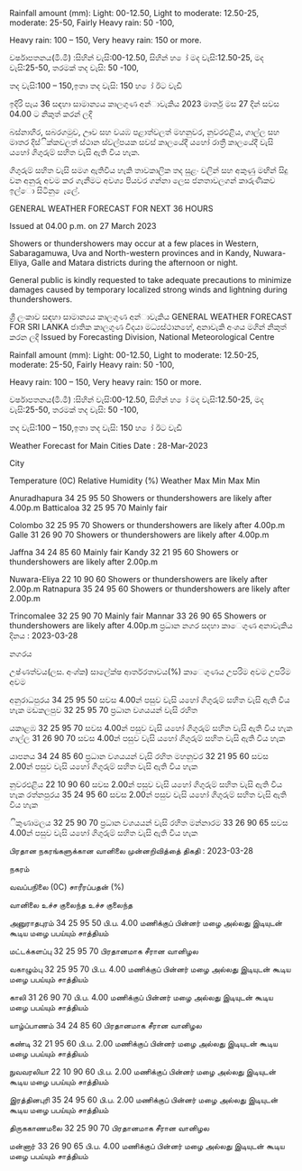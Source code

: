 Rainfall amount (mm): Light: 00-12.50, Light to moderate: 12.50-25, moderate: 25-50, Fairly Heavy rain: 50 -100,

Heavy rain: 100 – 150, Very heavy rain: 150 or more.

වර්ෂාපතනය(මි.මී) :සිහින් වැසි:00-12.50, සිහින් හ ෝ මද වැසි:12.50-25, මද වැසි:25-50, තරමක් තද වැසි: 50 -100,

තද වැසි:100 – 150,ඉතා තද වැසි: 150 හ ෝ ඊට වැඩි

ඉදිරි පැය 36 සඳහා සාමාන්‍යය කාලගුණ අන්‍ාවැකිය 2023 මාර්තු මස 27 දින්‍ සවස 04.00 ට නිකුත් කරන්‍ ලදි

බස්නාහිර, සබරගමුව, ඌව සහ වයඹ පළාත්වලත් මහනුවර, නුවරඑළිය, ගාල්ල සහ මාතර දිස්ික්කවලත් ස්ථාන ස්වල්පයක සවස් කාලයේදී යහෝ රාත්‍රී කාලයේදී වැසි යහෝ ගිගුරුම් සහිත වැසි ඇති විය හැක.

ගිගුරුම් සහිත වැසි සමග ඇතිවිය හැකි තාවකාලික තද සුළං වලින් සහ අකුණු මඟින් සිදු වන අනුරු අවම කර ගැනීමට අවශ්‍ය පියවර ගන්නා ලෙස ජනතාවලගන් කාරුණිකව ඉල්ො සිටිනු ෙැලේ.

GENERAL WEATHER FORECAST FOR NEXT 36 HOURS

Issued at 04.00 p.m. on 27 March 2023

Showers or thundershowers may occur at a few places in Western, Sabaragamuwa, Uva and North-western provinces and in Kandy, Nuwara-Eliya, Galle and Matara districts during the afternoon or night.

General public is kindly requested to take adequate precautions to minimize damages caused by temporary localized strong winds and lightning during thundershowers.

ශ්‍රී ලංකාව සඳහා සාමාන්‍යය කාලගුණ අන්‍ාවැකිය GENERAL WEATHER FORECAST FOR SRI LANKA ජාතික කාලගුණ විදයා මධ්‍යස්ථානහේ, අනාවැකි අංශය මගින් නිකුත් කරන ලදි Issued by Forecasting Division, National Meteorological Centre

Rainfall amount (mm): Light: 00-12.50, Light to moderate: 12.50-25, moderate: 25-50, Fairly Heavy rain: 50 -100,

Heavy rain: 100 – 150, Very heavy rain: 150 or more.

වර්ෂාපතනය(මි.මී) :සිහින් වැසි:00-12.50, සිහින් හ ෝ මද වැසි:12.50-25, මද වැසි:25-50, තරමක් තද වැසි: 50 -100,

තද වැසි:100 – 150,ඉතා තද වැසි: 150 හ ෝ ඊට වැඩි

Weather Forecast for Main Cities Date : 28-Mar-2023

City

Temperature (0C) Relative Humidity (%) Weather Max Min Max Min

Anuradhapura 34 25 95 50 Showers or thundershowers are likely after 4.00p.m Batticaloa 32 25 95 70 Mainly fair

Colombo 32 25 95 70 Showers or thundershowers are likely after 4.00p.m Galle 31 26 90 70 Showers or thundershowers are likely after 4.00p.m

Jaffna 34 24 85 60 Mainly fair Kandy 32 21 95 60 Showers or thundershowers are likely after 2.00p.m

Nuwara-Eliya 22 10 90 60 Showers or thundershowers are likely after 2.00p.m Ratnapura 35 24 95 60 Showers or thundershowers are likely after 2.00p.m

Trincomalee 32 25 90 70 Mainly fair Mannar 33 26 90 65 Showers or thundershowers are likely after 4.00p.m ප්‍රධාන නගර සදහා කාෙගුණ අනාවැකිය දිනය : 2023-03-28

නගරය

උෂ්ණත්වය(ලස. අංශ්‍ක) සාලේක්ෂ ආර්තරතාවය(%) කාෙගුණය උපරිම අවම උපරිම අවම

අනුරාධපුරය 34 25 95 50 සවස 4.00න් පසුව වැසි යහෝ ගිගුරුම් සහිත වැසි ඇති විය හැක මඩකලපුව 32 25 95 70 ප්‍රධාන වශයයන් වැසි රහිත

යකාළඹ 32 25 95 70 සවස 4.00න් පසුව වැසි යහෝ ගිගුරුම් සහිත වැසි ඇති විය හැක ගාල්ල 31 26 90 70 සවස 4.00න් පසුව වැසි යහෝ ගිගුරුම් සහිත වැසි ඇති විය හැක

යාපනය 34 24 85 60 ප්‍රධාන වශයයන් වැසි රහිත මහනුවර 32 21 95 60 සවස 2.00න් පසුව වැසි යහෝ ගිගුරුම් සහිත වැසි ඇති විය හැක

නුවරඑළිය 22 10 90 60 සවස 2.00න් පසුව වැසි යහෝ ගිගුරුම් සහිත වැසි ඇති විය හැක රත්නපුරය 35 24 95 60 සවස 2.00න් පසුව වැසි යහෝ ගිගුරුම් සහිත වැසි ඇති විය හැක

ිකුණාමලය 32 25 90 70 ප්‍රධාන වශයයන් වැසි රහිත මන්නාරම 33 26 90 65 සවස 4.00න් පසුව වැසි යහෝ ගිගුරුම් සහිත වැසි ඇති විය හැක

பிரதான நகரங்களுக்கான வானிலை முன்னறிவித்தை் திகதி : 2023-03-28

நகரம்

வவப்பநிலை (0C) சாரீரப்பதன் (%)

வானிலை உச்ச குலைந்த உச்ச குலைந்த

அனுராதபுரம் 34 25 95 50 பி.ப. 4.00 மணிக்குப் பின்னர் மழை அல்லது இடியுடன் கூடிய மழை பபய்யும் சாத்தியம்

மட்டக்களப்பு 32 25 95 70 பிரதானமாக சீரான வானிழல

வகாழும்பு 32 25 95 70 பி.ப. 4.00 மணிக்குப் பின்னர் மழை அல்லது இடியுடன் கூடிய மழை பபய்யும் சாத்தியம்

காலி 31 26 90 70 பி.ப. 4.00 மணிக்குப் பின்னர் மழை அல்லது இடியுடன் கூடிய மழை பபய்யும் சாத்தியம்

யாழ்ப்பாணம் 34 24 85 60 பிரதானமாக சீரான வானிழல

கண்டி 32 21 95 60 பி.ப. 2.00 மணிக்குப் பின்னர் மழை அல்லது இடியுடன் கூடிய மழை பபய்யும் சாத்தியம்

நுவவரலியா 22 10 90 60 பி.ப. 2.00 மணிக்குப் பின்னர் மழை அல்லது இடியுடன் கூடிய மழை பபய்யும் சாத்தியம்

இரத்தினபுரி 35 24 95 60 பி.ப. 2.00 மணிக்குப் பின்னர் மழை அல்லது இடியுடன் கூடிய மழை பபய்யும் சாத்தியம்

திருககாணமலை 32 25 90 70 பிரதானமாக சீரான வானிழல

மன்னார் 33 26 90 65 பி.ப. 4.00 மணிக்குப் பின்னர் மழை அல்லது இடியுடன் கூடிய மழை பபய்யும் சாத்தியம்